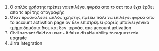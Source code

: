 1. Ο απλός χρήστης πρέπει να επιλέγει φορέα απο το σετ που έχει έρθει απο το api της απογραφής
2. Οταν προσκαλείτε απλός χρήστης πρέπει πάλι να επιλέγει φορέα απο το account activation page αν δεν επιστρέψει φορείς μπαίνει γενικο τμήμα δημόσια διοι. και δεν περνάει απο account activation 
3. Civil servant field on user - if false disable ability to request role upgrade
4. Jirra Integration
